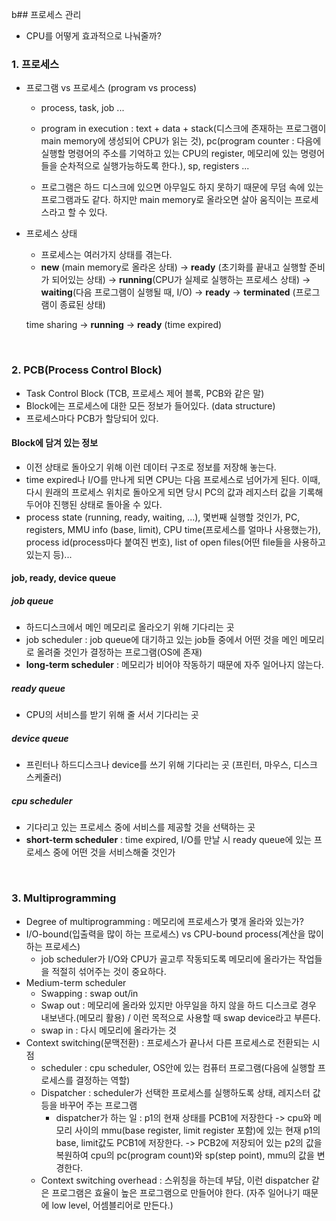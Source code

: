 b## 프로세스 관리

- CPU를 어떻게 효과적으로 나눠줄까?

### 1. 프로세스

- 프로그램 vs 프로세스 (program vs process)

  - process, task, job ...
  - program in execution : text + data + stack(디스크에 존재하는 프로그램이 main memory에 생성되어 CPU가 읽는 것), pc(program counter : 다음에 실행할 명령어의 주소를 기억하고 있는 CPU의 register, 메모리에 있는 명령어들을 순차적으로 실행가능하도록 한다.), sp, registers ...

  - 프로그램은 하드 디스크에 있으면 아무일도 하지 못하기 때문에 무덤 속에 있는 프로그램과도 같다. 하지만 main memory로 올라오면 살아 움직이는 프로세스라고 할 수 있다.

- 프로세스 상태

  - 프로세스는 여러가지 상태를 겪는다.
  - **new** (main memory로 올라온 상태) -> **ready** (초기화를 끝내고 실행할 준비가 되어있는 상태) -> **running**(CPU가 실제로 실행하는 프로세스 상태)
    -> **waiting**(다음 프로그램이 실행될 때, I/O) -> **ready**
    -> **terminated** (프로그램이 종료된 상태)

  time sharing
  -> **running** -> **ready** (time expired)

</br>

### 2. PCB(Process Control Block)

- Task Control Block (TCB, 프로세스 제어 블록, PCB와 같은 말)
- Block에는 프로세스에 대한 모든 정보가 들어있다. (data structure)
- 프로세스마다 PCB가 할당되어 있다.

#### Block에 담겨 있는 정보

- 이전 상태로 돌아오기 위해 이런 데이터 구조로 정보를 저장해 놓는다.
- time expired나 I/O를 만나게 되면 CPU는 다음 프로세스로 넘어가게 된다. 이때, 다시 원래의 프로세스 위치로 돌아오게 되면 당시 PC의 값과 레지스터 값을 기록해두어야 진행된 상태로 돌아올 수 있다.
- process state (running, ready, waiting, ...), 몇번째 실행할 것인가, PC, registers, MMU info (base, limit), CPU time(프로세스를 얼마나 사용했는가), process id(process마다 붙여진 번호), list of open files(어떤 file들을 사용하고 있는지 등)...

#### job, ready, device queue

##### job queue

- 하드디스크에서 메인 메모리로 올라오기 위해 기다리는 곳
- job scheduler : job queue에 대기하고 있는 job들 중에서 어떤 것을 메인 메모리로 올려줄 것인가 결정하는 프로그램(OS에 존재)
- **long-term scheduler** : 메모리가 비어야 작동하기 때문에 자주 일어나지 않는다.

##### ready queue

- CPU의 서비스를 받기 위해 줄 서서 기다리는 곳

##### device queue

- 프린터나 하드디스크나 device를 쓰기 위해 기다리는 곳 (프린터, 마우스, 디스크 스케줄러)

##### cpu scheduler

- 기다리고 있는 프로세스 중에 서비스를 제공할 것을 선택하는 곳
- **short-term scheduler** : time expired, I/O를 만날 시 ready queue에 있는 프로세스 중에 어떤 것을 서비스해줄 것인가

</br>

### 3. Multiprogramming

- Degree of multiprogramming : 메모리에 프로세스가 몇개 올라와 있는가?
- I/O-bound(입출력을 많이 하는 프로세스) vs CPU-bound process(계산을 많이 하는 프로세스)
  - job scheduler가 I/O와 CPU가 골고루 작동되도록 메모리에 올라가는 작업들을 적절히 섞어주는 것이 중요하다.
- Medium-term scheduler
  - Swapping : swap out/in
  - Swap out : 메모리에 올라와 있지만 아무일을 하지 않을 하드 디스크로 경우 내보낸다.(메모리 활용) / 이런 목적으로 사용할 때 swap device라고 부른다.
  - swap in : 다시 메모리에 올라가는 것
- Context switching(문맥전환) : 프로세스가 끝나서 다른 프로세스로 전환되는 시점
  - scheduler : cpu scheduler, OS안에 있는 컴퓨터 프로그램(다음에 실행할 프로세스를 결정하는 역할)
  - Dispatcher : scheduler가 선택한 프로세스를 실행하도록 상태, 레지스터 값 등을 바꾸어 주는 프로그램
    - dispatcher가 하는 일 : p1의 현재 상태를 PCB1에 저장한다 -> cpu와 메모리 사이의 mmu(base register, limit register 포함)에 있는 현재 p1의 base, limit값도 PCB1에 저장한다. -> PCB2에 저장되어 있는 p2의 값을 복원하여 cpu의 pc(program count)와 sp(step point), mmu의 값을 변경한다.
  - Context switching overhead : 스위칭을 하는데 부담, 이런 dispatcher 같은 프로그램은 효율이 높은 프로그램으로 만들어야 한다. (자주 일어나기 때문에 low level, 어셈블리어로 만든다.)
